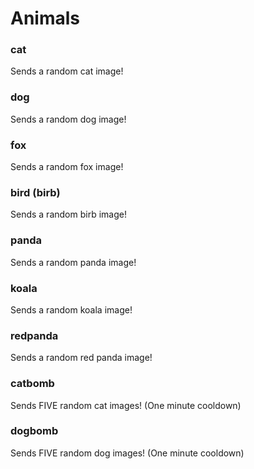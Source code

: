# Animals

### cat

Sends a random cat image!

### dog

Sends a random dog image!

### fox

Sends a random fox image!

### bird (birb)

Sends a random birb image!

### panda

Sends a random panda image!

### koala

Sends a random koala image!

### redpanda

Sends a random red panda image!

### catbomb

Sends FIVE random cat images! (One minute cooldown)

### dogbomb

Sends FIVE random dog images! (One minute cooldown)
